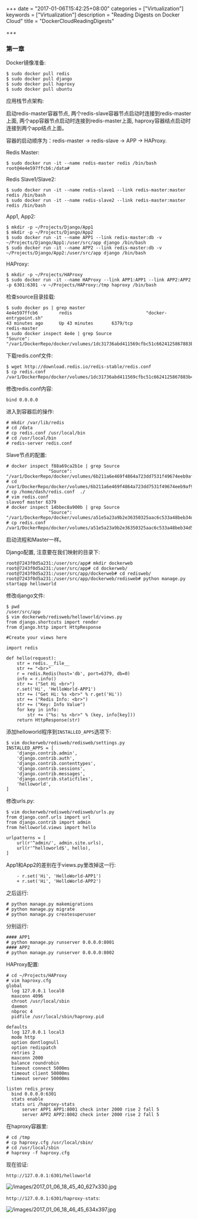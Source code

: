 +++
date = "2017-01-06T15:42:25+08:00"
categories = ["Virtualization"]
keywords = ["Virtualization"]
description = "Reading Digests on Docker Cloud"
title = "DockerCloudReadingDigests"

+++
### 第一章
Docker镜像准备:    

```
$ sudo docker pull redis
$ sudo docker pull django
$ sudo docker pull haproxy
$ sudo docker pull ubuntu
```
应用栈节点架构:    

启动redis-master容器节点, 两个redis-slave容器节点启动时连接到redis-master上面,
两个app容器节点启动时连接到redis-master上面, haproxy容器结点启动时连接到两个app结点上面。    

容器的启动顺序为：redis-master -> redis-slave -> APP -> HAProxy.    

Redis Master:    

```
$ sudo docker run -it --name redis-master redis /bin/bash
root@4e4e597ffcb6:/data# 
```
Redis Slave1/Slave2:    

```
$ sudo docker run -it --name redis-slave1 --link redis-master:master redis /bin/bash
$ sudo docker run -it --name redis-slave2 --link redis-master:master redis /bin/bash
```
App1, App2:    

```
$ mkdir -p ~/Projects/Django/App1
$ mkdir -p ~/Projects/Django/App2
$ sudo docker run -it --name APP1 --link redis-master:db -v ~/Projects/Django/App1:/user/src/app django /bin/bash
$ sudo docker run -it --name APP2 --link redis-master:db -v ~/Projects/Django/App2:/user/src/app django /bin/bash
```
HAProxy:    

```
$ mkdir -p ~/Projects/HAProxy
$ sudo docker run -it --name HAProxy --link APP1:APP1 --link APP2:APP2 -p 6301:6301 -v ~/Projects/HAProxy:/tmp haproxy /bin/bash
```
检查source目录挂载:    

```
$ sudo docker ps | grep master
4e4e597ffcb6        redis                            "docker-entrypoint.sh"
43 minutes ago      Up 43 minutes       6379/tcp                 redis-master
$ sudo docker inspect 4e4e | grep Source
"Source":
"/var1/DockerRepo/docker/volumes/1dc31736abd411569cfbc51c6624125867883b44733f40113e2f918770843438/_data",
```
下载redis.conf文件:    

```
$ wget http://download.redis.io/redis-stable/redis.conf
$ cp redis.conf /var1/DockerRepo/docker/volumes/1dc31736abd411569cfbc51c6624125867883b44733f40113e2f918770843438/_data
```
修改redis.conf内容:    

```
bind 0.0.0.0
```
进入到容器后的操作:    

```
# mkdir /var/lib/redis
# cd /data
# cp redis.conf /usr/local/bin
# cd /usr/local/bin
# redis-server redis.conf
```
Slave节点的配置:    

```
# docker inspect f88a69ca2b1e | grep Source
                "Source": "/var1/DockerRepo/docker/volumes/6b211a6e469f4864a723dd7531f49674eeb9af9509ddcb75de8f18f4a677b85f/_data",
# cd /var1/DockerRepo/docker/volumes/6b211a6e469f4864a723dd7531f49674eeb9af9509ddcb75de8f18f4a677b85f/_data
# cp /home/dash/redis.conf  ./
# vim redis.conf 
slaveof master 6379
# docker inspect 14bbec8a900b | grep Source
                "Source": "/var1/DockerRepo/docker/volumes/a51e5a23a9b2e36350325aac6c533a48beb34d566b08773d48a2a3273c786d42/_data",
# cp redis.conf /var1/DockerRepo/docker/volumes/a51e5a23a9b2e36350325aac6c533a48beb34d566b08773d48a2a3273c786d42/_data
```
启动流程和Master一样。    

Django配置, 注意要在我们映射的目录下:    

```
root@7243f0d5a231:/user/src/app# mkdir dockerweb
root@7243f0d5a231:/user/src/app# cd dockerweb/
root@7243f0d5a231:/user/src/app/dockerweb# cd redisweb/
root@7243f0d5a231:/user/src/app/dockerweb/redisweb# python manage.py startapp helloworld
```
修改django文件:    

```
$ pwd
/user/src/app
$ vim dockerweb/redisweb/helloworld/views.py 
from django.shortcuts import render
from django.http import HttpResponse

#Create your views here

import redis

def hello(request):
    str = redis.__file__
    str += "<br>"
    r = redis.Redis(host='db', port=6379, db=0)
    info = r.info()
    str += ("Set Hi <br>")
    r.set('Hi', 'HelloWorld-APP1')
    str += ("Get Hi: %s <br>" % r.get('Hi'))
    str += ("Redis Info: <br>")
    str += ("Key: Info Value")
    for key in info:
        str += ("%s: %s <br>" % (key, info[key]))
    return HttpResponse(str)
```
添加helloworld程序到`INSTALLED_APPS`选项下:    

```
$ vim dockerweb/redisweb/redisweb/settings.py
INSTALLED_APPS = [
    'django.contrib.admin',
    'django.contrib.auth',
    'django.contrib.contenttypes',
    'django.contrib.sessions',
    'django.contrib.messages',
    'django.contrib.staticfiles',
    'helloworld',
]
```
修改urls.py:    

```
$ vim dockerweb/redisweb/redisweb/urls.py 
from django.conf.urls import url
from django.contrib import admin
from helloworld.views import hello

urlpatterns = [
    url(r'^admin/', admin.site.urls),
    url(r'^helloworld$', hello),
]
```
App1和App2的差别在于views.py里改掉这一行:    

```
    - r.set('Hi', 'HelloWorld-APP1')
    + r.set('Hi', 'HelloWorld-APP2')
```
之后运行:    

```
# python manage.py makemigrations
# python manage.py migrate
# python manage.py createsuperuser
```
分别运行:    

```
#### APP1
# python manage.py runserver 0.0.0.0:8001
#### APP2
# python manage.py runserver 0.0.0.0:8002
```
HAProxy配置:    

```
# cd ~/Projects/HAProxy
# vim haproxy.cfg
global 
  log 127.0.0.1 local0
  maxconn 4096
  chroot /usr/local/sbin
  daemon
  nbproc 4
  pidfile /usr/local/sbin/haproxy.pid

defaults
  log 127.0.0.1	local3
  mode http 
  option dontlognull 
  option redispatch
  retries 2
  maxconn 2000
  balance roundrobin
  timeout connect 5000ms
  timeout client 50000ms
  timeout server 50000ms

listen redis_proxy
  bind 0.0.0.0:6301
  stats enable
  stats uri /haproxy-stats
      server APP1 APP1:8001 check inter 2000 rise 2 fall 5 
      server APP2 APP2:8002 check inter 2000 rise 2 fall 5 
```
在haproxy容器里:   

```
# cd /tmp
# cp haproxy.cfg /usr/local/sbin/
# cd /usr/local/sbin
# haproxy -f haproxy.cfg
```
现在验证:    

`http://127.0.0.1:6301/helloworld`    

![/images/2017_01_06_18_45_40_627x330.jpg](/images/2017_01_06_18_45_40_627x330.jpg)    

`http://127.0.0.1:6301/haproxy-stats`:    

![/images/2017_01_06_18_46_45_634x397.jpg](/images/2017_01_06_18_46_45_634x397.jpg)    


